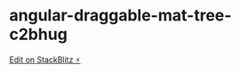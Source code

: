 # angular-draggable-mat-tree-c2bhug

[Edit on StackBlitz ⚡️](https://stackblitz.com/edit/angular-draggable-mat-tree-c2bhug)